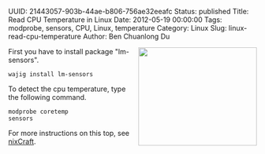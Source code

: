 UUID: 21443057-903b-44ae-b806-756ae32eeafc
Status: published
Title: Read CPU Temperature in Linux
Date: 2012-05-19 00:00:00
Tags: modprobe, sensors, CPU, Linux, temperature
Category: Linux
Slug: linux-read-cpu-temperature
Author: Ben Chuanlong Du

<img src="http://dclong.github.io/media/computer/hot.jpg" height="200" width="240" align="right"/>

First you have to install package "lm-sensors". 

    wajig install lm-sensors

To detect the cpu temperature, type the following command.

    modprobe coretemp
    sensors

For more instructions on this top, 
see [nixCraft](http://www.cyberciti.biz/faq/howto-linux-get-sensors-information/).
